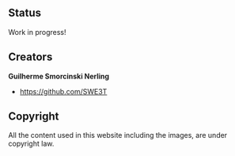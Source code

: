 ## Status

Work in progress!

## Creators

**Guilherme Smorcinski Nerling**

- <https://github.com/SWE3T>

## Copyright 

All the content used in this website including the images, are under copyright law.
